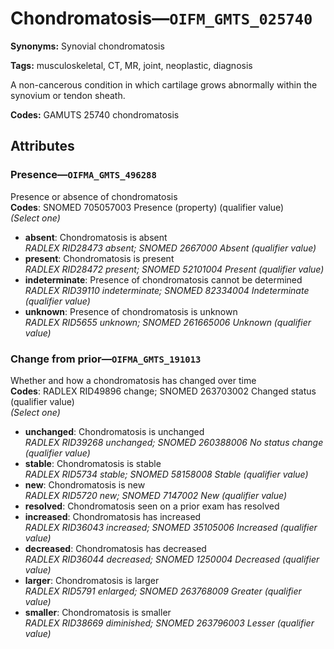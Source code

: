 # Chondromatosis—`OIFM_GMTS_025740`

**Synonyms:** Synovial chondromatosis

**Tags:** musculoskeletal, CT, MR, joint, neoplastic, diagnosis

A non-cancerous condition in which cartilage grows abnormally within the synovium or tendon sheath.

**Codes:** GAMUTS 25740 chondromatosis

## Attributes

### Presence—`OIFMA_GMTS_496288`

Presence or absence of chondromatosis  
**Codes**: SNOMED 705057003 Presence (property) (qualifier value)  
*(Select one)*

- **absent**: Chondromatosis is absent  
_RADLEX RID28473 absent; SNOMED 2667000 Absent (qualifier value)_
- **present**: Chondromatosis is present  
_RADLEX RID28472 present; SNOMED 52101004 Present (qualifier value)_
- **indeterminate**: Presence of chondromatosis cannot be determined  
_RADLEX RID39110 indeterminate; SNOMED 82334004 Indeterminate (qualifier value)_
- **unknown**: Presence of chondromatosis is unknown  
_RADLEX RID5655 unknown; SNOMED 261665006 Unknown (qualifier value)_

### Change from prior—`OIFMA_GMTS_191013`

Whether and how a chondromatosis has changed over time  
**Codes**: RADLEX RID49896 change; SNOMED 263703002 Changed status (qualifier value)  
*(Select one)*

- **unchanged**: Chondromatosis is unchanged  
_RADLEX RID39268 unchanged; SNOMED 260388006 No status change (qualifier value)_
- **stable**: Chondromatosis is stable  
_RADLEX RID5734 stable; SNOMED 58158008 Stable (qualifier value)_
- **new**: Chondromatosis is new  
_RADLEX RID5720 new; SNOMED 7147002 New (qualifier value)_
- **resolved**: Chondromatosis seen on a prior exam has resolved  
- **increased**: Chondromatosis has increased  
_RADLEX RID36043 increased; SNOMED 35105006 Increased (qualifier value)_
- **decreased**: Chondromatosis has decreased  
_RADLEX RID36044 decreased; SNOMED 1250004 Decreased (qualifier value)_
- **larger**: Chondromatosis is larger  
_RADLEX RID5791 enlarged; SNOMED 263768009 Greater (qualifier value)_
- **smaller**: Chondromatosis is smaller  
_RADLEX RID38669 diminished; SNOMED 263796003 Lesser (qualifier value)_